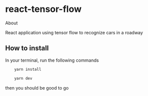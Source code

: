# react-tensor-flow

About

React application using tensor flow to recognize cars in a roadway

## How to install 
In your terminal, run the following commands 

```bash
	yarn install 
```

```bash
	yarn dev 
```

then you should be good to go